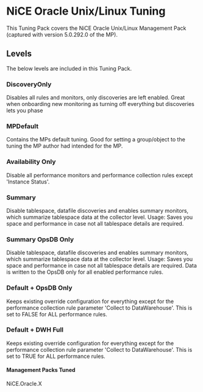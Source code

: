 # NiCE Oracle Unix/Linux Tuning

This Tuning Pack covers the NiCE Oracle Unix/Linux Management Pack (captured with version 5.0.292.0 of the MP).

## Levels

The below levels are included in this Tuning Pack.

### DiscoveryOnly

Disables all rules and monitors, only discoveries are left enabled. Great when onboarding new monitoring as turning off everything but discoveries lets you phase

### MPDefault

Contains the MPs default tuning. Good for setting a group/object to the tuning the MP author had intended for the MP.

### Availability Only

Disable all performance monitors and performance collection rules except 'Instance Status'.

### Summary

Disable tablespace, datafile discoveries and enables summary monitors, which summarize tablespace data at the collector level. Usage: Saves you space and performance in case not all tablespace details are required.

### Summary OpsDB Only

Disable tablespace, datafile discoveries and enables summary monitors, which summarize tablespace data at the collector level. Usage: Saves you space and performance in case not all tablespace details are required. Data is written to the OpsDB only for all enabled performance rules.

### Default + OpsDB Only

Keeps existing override configuration for everything except for the performance collection rule parameter 'Collect to DataWarehouse'. This is set to FALSE for ALL performance rules.

### Default + DWH Full

Keeps existing override configuration for everything except for the performance collection rule parameter 'Collect to DataWarehouse'. This is set to TRUE for ALL performance rules.

#### Management Packs Tuned

NiCE.Oracle.X

